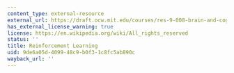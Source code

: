 ```yaml
---
content_type: external-resource
external_url: https://draft.ocw.mit.edu/courses/res-9-008-brain-and-cognitive-sciences-computational-tutorials/pages/3-reinforcement-learning/
has_external_license_warning: true
license: https://en.wikipedia.org/wiki/All_rights_reserved
status: ''
title: Reinforcement Learning
uid: 9de6a05d-4099-48c9-b0f3-1c8fc5ab890c
wayback_url: ''
---
```

